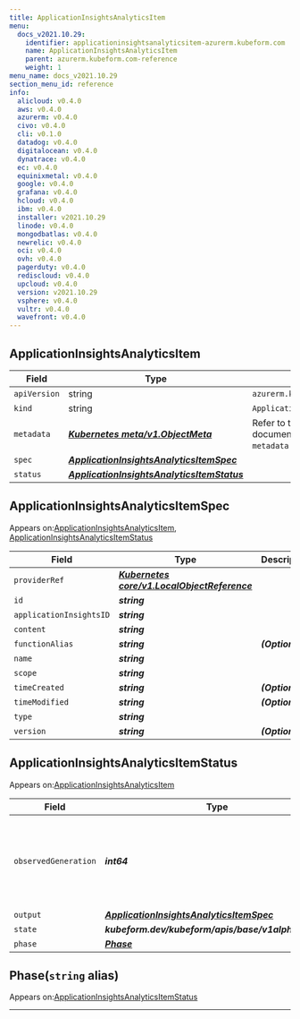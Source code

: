 ```yaml
---
title: ApplicationInsightsAnalyticsItem
menu:
  docs_v2021.10.29:
    identifier: applicationinsightsanalyticsitem-azurerm.kubeform.com
    name: ApplicationInsightsAnalyticsItem
    parent: azurerm.kubeform.com-reference
    weight: 1
menu_name: docs_v2021.10.29
section_menu_id: reference
info:
  alicloud: v0.4.0
  aws: v0.4.0
  azurerm: v0.4.0
  civo: v0.4.0
  cli: v0.1.0
  datadog: v0.4.0
  digitalocean: v0.4.0
  dynatrace: v0.4.0
  ec: v0.4.0
  equinixmetal: v0.4.0
  google: v0.4.0
  grafana: v0.4.0
  hcloud: v0.4.0
  ibm: v0.4.0
  installer: v2021.10.29
  linode: v0.4.0
  mongodbatlas: v0.4.0
  newrelic: v0.4.0
  oci: v0.4.0
  ovh: v0.4.0
  pagerduty: v0.4.0
  rediscloud: v0.4.0
  upcloud: v0.4.0
  version: v2021.10.29
  vsphere: v0.4.0
  vultr: v0.4.0
  wavefront: v0.4.0
---
```


## ApplicationInsightsAnalyticsItem
| Field | Type | Description |
| ------ | ----- | ----------- |
| `apiVersion` | string | `azurerm.kubeform.com/v1alpha1` |
|    `kind` | string | `ApplicationInsightsAnalyticsItem` |
| `metadata` | ***[Kubernetes meta/v1.ObjectMeta](https://v1-18.docs.kubernetes.io/docs/reference/generated/kubernetes-api/v1.18/#objectmeta-v1-meta)***|Refer to the Kubernetes API documentation for the fields of the `metadata` field.|
| `spec` | ***[ApplicationInsightsAnalyticsItemSpec](#applicationinsightsanalyticsitemspec)***||
| `status` | ***[ApplicationInsightsAnalyticsItemStatus](#applicationinsightsanalyticsitemstatus)***||
## ApplicationInsightsAnalyticsItemSpec

Appears on:[ApplicationInsightsAnalyticsItem](#applicationinsightsanalyticsitem), [ApplicationInsightsAnalyticsItemStatus](#applicationinsightsanalyticsitemstatus)

| Field | Type | Description |
| ------ | ----- | ----------- |
| `providerRef` | ***[Kubernetes core/v1.LocalObjectReference](https://v1-18.docs.kubernetes.io/docs/reference/generated/kubernetes-api/v1.18/#localobjectreference-v1-core)***||
| `id` | ***string***||
| `applicationInsightsID` | ***string***||
| `content` | ***string***||
| `functionAlias` | ***string***| ***(Optional)*** |
| `name` | ***string***||
| `scope` | ***string***||
| `timeCreated` | ***string***| ***(Optional)*** |
| `timeModified` | ***string***| ***(Optional)*** |
| `type` | ***string***||
| `version` | ***string***| ***(Optional)*** |
## ApplicationInsightsAnalyticsItemStatus

Appears on:[ApplicationInsightsAnalyticsItem](#applicationinsightsanalyticsitem)

| Field | Type | Description |
| ------ | ----- | ----------- |
| `observedGeneration` | ***int64***| ***(Optional)*** Resource generation, which is updated on mutation by the API Server.|
| `output` | ***[ApplicationInsightsAnalyticsItemSpec](#applicationinsightsanalyticsitemspec)***| ***(Optional)*** |
| `state` | ***kubeform.dev/kubeform/apis/base/v1alpha1.State***| ***(Optional)*** |
| `phase` | ***[Phase](#phase)***| ***(Optional)*** |
## Phase(`string` alias)

Appears on:[ApplicationInsightsAnalyticsItemStatus](#applicationinsightsanalyticsitemstatus)

---

